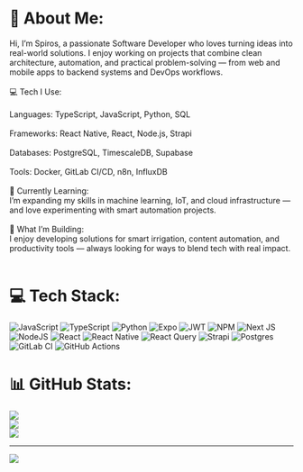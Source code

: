 # 💫 About Me:
Hi, I’m Spiros, a passionate Software Developer who loves turning ideas into real-world solutions. I enjoy working on projects that combine clean architecture, automation, and practical problem-solving — from web and mobile apps to backend systems and DevOps workflows.<br><br>💻 Tech I Use:<br><br>Languages: TypeScript, JavaScript, Python, SQL<br><br>Frameworks: React Native, React, Node.js, Strapi<br><br>Databases: PostgreSQL, TimescaleDB, Supabase<br><br>Tools: Docker, GitLab CI/CD, n8n, InfluxDB<br><br>🌱 Currently Learning:<br>I’m expanding my skills in machine learning, IoT, and cloud infrastructure — and love experimenting with smart automation projects.<br><br>🚀 What I’m Building:<br>I enjoy developing solutions for smart irrigation, content automation, and productivity tools — always looking for ways to blend tech with real impact.<br><br>


# 💻 Tech Stack:
![JavaScript](https://img.shields.io/badge/javascript-%23323330.svg?style=for-the-badge&logo=javascript&logoColor=%23F7DF1E) ![TypeScript](https://img.shields.io/badge/typescript-%23007ACC.svg?style=for-the-badge&logo=typescript&logoColor=white) ![Python](https://img.shields.io/badge/python-3670A0?style=for-the-badge&logo=python&logoColor=ffdd54) ![Expo](https://img.shields.io/badge/expo-1C1E24?style=for-the-badge&logo=expo&logoColor=#D04A37) ![JWT](https://img.shields.io/badge/JWT-black?style=for-the-badge&logo=JSON%20web%20tokens) ![NPM](https://img.shields.io/badge/NPM-%23CB3837.svg?style=for-the-badge&logo=npm&logoColor=white) ![Next JS](https://img.shields.io/badge/Next-black?style=for-the-badge&logo=next.js&logoColor=white) ![NodeJS](https://img.shields.io/badge/node.js-6DA55F?style=for-the-badge&logo=node.js&logoColor=white) ![React](https://img.shields.io/badge/react-%2320232a.svg?style=for-the-badge&logo=react&logoColor=%2361DAFB) ![React Native](https://img.shields.io/badge/react_native-%2320232a.svg?style=for-the-badge&logo=react&logoColor=%2361DAFB) ![React Query](https://img.shields.io/badge/-React%20Query-FF4154?style=for-the-badge&logo=react%20query&logoColor=white) ![Strapi](https://img.shields.io/badge/strapi-%232E7EEA.svg?style=for-the-badge&logo=strapi&logoColor=white) ![Postgres](https://img.shields.io/badge/postgres-%23316192.svg?style=for-the-badge&logo=postgresql&logoColor=white) ![GitLab CI](https://img.shields.io/badge/gitlab%20CI-%23181717.svg?style=for-the-badge&logo=gitlab&logoColor=white) ![GitHub Actions](https://img.shields.io/badge/github%20actions-%232671E5.svg?style=for-the-badge&logo=githubactions&logoColor=white)
# 📊 GitHub Stats:
![](https://github-readme-stats.vercel.app/api?username=stsoukas&theme=dark&hide_border=false&include_all_commits=true&count_private=true)<br/>
![](https://nirzak-streak-stats.vercel.app/?user=stsoukas&theme=dark&hide_border=false)<br/>
![](https://github-readme-stats.vercel.app/api/top-langs/?username=stsoukas&theme=dark&hide_border=false&include_all_commits=true&count_private=true&layout=compact)

---
[![](https://visitcount.itsvg.in/api?id=stsoukas&icon=2&color=1)](https://visitcount.itsvg.in)

<!-- Proudly created with GPRM ( https://gprm.itsvg.in ) -->
